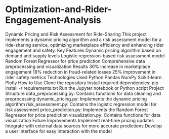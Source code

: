 # Optimization-and-Rider-Engagement-Analysis
Dynamic Pricing and Risk Assessment for Ride-Sharing
This project implements a dynamic pricing algorithm and a risk assessment model for a ride-sharing service, optimizing marketplace efficiency and enhancing rider engagement and safety.
Key Features
Dynamic pricing algorithm based on demand and supply levels
Logistic regression-based risk assessment model
Random Forest Regressor for price prediction
Comprehensive data preprocessing and visualization
Results
30% increase in marketplace engagement
18% reduction in fraud-related losses
25% improvement in rider safety metrics
Technologies Used
Python
Pandas
NumPy
Scikit-learn
Plotly
How to Use
Clone the repository
Install required dependencies: pip install -r requirements.txt
Run the Jupyter notebook or Python script
Project Structure
data_preprocessing.py: Contains functions for data cleaning and preprocessing
dynamic_pricing.py: Implements the dynamic pricing algorithm
risk_assessment.py: Contains the logistic regression model for risk assessment
price_prediction.py: Implements the Random Forest Regressor for price prediction
visualization.py: Contains functions for data visualization
Future Improvements
Implement real-time pricing updates
Integrate with external data sources for more accurate predictions
Develop a user interface for easy interaction with the model
